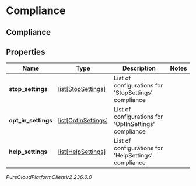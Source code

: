 # Compliance

## Compliance

## Properties

|Name | Type | Description | Notes|
|------------ | ------------- | ------------- | -------------|
| **stop_settings** | [list[StopSettings]](StopSettings) | List of configurations for &#39;StopSettings&#39; compliance | |
| **opt_in_settings** | [list[OptInSettings]](OptInSettings) | List of configurations for &#39;OptInSettings&#39; compliance | |
| **help_settings** | [list[HelpSettings]](HelpSettings) | List of configurations for &#39;HelpSettings&#39; compliance | |



_PureCloudPlatformClientV2 236.0.0_
